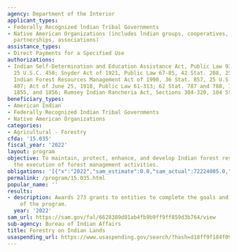 ```yaml
---
agency: Department of the Interior
applicant_types:
- Federally Recognized lndian Tribal Governments
- Native American Organizations (includes lndian groups, cooperatives, corporations,
  partnerships, associations)
assistance_types:
- Direct Payments for a Specified Use
authorizations:
- Indian Self-Determination and Education Assistance Act, Public Law 93-638, as amended,
  25 U.S.C. 450; Snyder Act of 1921, Public Law 67-85, 42 Stat. 208, 25 U.S.C. 13;
  Indian Forest Resources Management Act of 1990, 36 Stat. 857, 25 U.S.C. 406 and
  407; Act of June 25, 1910, Public Law 61-313; 62 Stat. 787 and 788, 18 U.S.C. 1853,
  1855, and 1856; Rumsey Indian Rancheria Act, Sections 304-320, 104 Stat. 4531.
beneficiary_types:
- American Indian
- Federally Recognized Indian Tribal Governments
- Native American Organizations
categories:
- Agricultural - Forestry
cfda: '15.035'
fiscal_year: '2022'
layout: program
objective: To maintain, protect, enhance, and develop Indian forest resources through
  the execution of forest management activities.
obligations: '[{"x":"2022","sam_estimate":0.0,"sam_actual":72224005.0,"usa_spending_actual":146915260.22},{"x":"2023","sam_estimate":11337160.0,"sam_actual":0.0,"usa_spending_actual":105027272.69},{"x":"2024","sam_estimate":11500000.0,"sam_actual":0.0,"usa_spending_actual":0.0}]'
permalink: /program/15.035.html
popular_name: ''
results:
- description: Awards 273 grants to entities to complete the goals and objectives
    of the program.
  year: '2022'
sam_url: https://sam.gov/fal/6628389d01ab4fb9b9ff9ff859d3b764/view
sub-agency: Bureau of Indian Affairs
title: Forestry on Indian Lands
usaspending_url: https://www.usaspending.gov/search/?hash=d18ff9f184f093fc4bdb0a1cf0140e64
---
```

